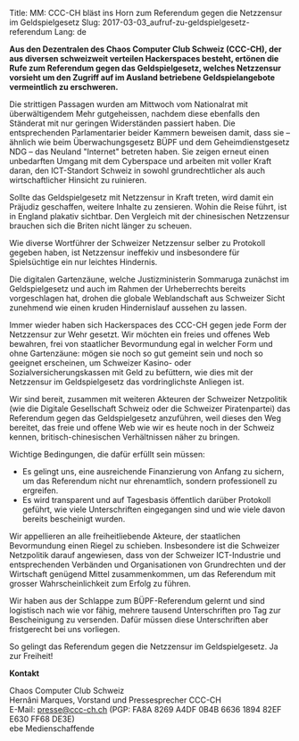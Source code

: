 Title: MM: CCC-CH bläst ins Horn zum Referendum gegen die Netzzensur im Geldspielgesetz
Slug: 2017-03-03_aufruf-zu-geldspielgesetz-referendum
Lang: de

**Aus den Dezentralen des Chaos Computer Club Schweiz (CCC-CH), der aus diversen schweizweit verteilen Hackerspaces besteht, ertönen die Rufe zum Referendum gegen das Geldspielgesetz, welches Netzzensur vorsieht um den Zugriff auf im Ausland betriebene Geldspielangebote vermeintlich zu erschweren.**

Die strittigen Passagen wurden am Mittwoch vom Nationalrat mit überwältigendem Mehr gutgeheissen, nachdem diese ebenfalls den Ständerat mit nur geringen Widerständen passiert haben. Die entsprechenden Parlamentarier beider Kammern beweisen damit, dass sie – ähnlich wie beim Überwachungsgesetz BÜPF und dem Geheimdienstgesetz NDG – das Neuland "Internet" betreten haben. Sie zeigen erneut einen unbedarften Umgang mit dem Cyberspace und arbeiten mit voller Kraft daran, den ICT-Standort Schweiz in sowohl grundrechtlicher als auch wirtschaftlicher Hinsicht zu ruinieren.

Sollte das Geldspielgesetz mit Netzzensur in Kraft treten, wird damit ein Präjudiz geschaffen, weitere Inhalte zu zensieren. Wohin die Reise führt, ist in England plakativ sichtbar. Den Vergleich mit der chinesischen Netzzensur brauchen sich die Briten nicht länger zu scheuen.

Wie diverse Wortführer der Schweizer Netzzensur selber zu Protokoll gegeben haben, ist Netzzensur ineffekiv und insbesondere für Spielsüchtige ein nur leichtes Hindernis.

Die digitalen Gartenzäune, welche Justizministerin Sommaruga zunächst im Geldspielgesetz und auch im Rahmen der Urheberrechts bereits vorgeschlagen hat, drohen die globale Weblandschaft aus Schweizer Sicht zunehmend wie einen kruden Hindernislauf aussehen zu lassen.

Immer wieder haben sich Hackerspaces des CCC-CH gegen jede Form der Netzzensur zur Wehr gesetzt. Wir möchten ein freies und offenes Web bewahren, frei von staatlicher Bevormundung egal in welcher Form und ohne Gartenzäune: mögen sie noch so gut gemeint sein und noch so geeignet erscheinen, um Schweizer Kasino- oder Sozialversicherungskassen mit Geld zu befüttern, wie dies mit der Netzzensur im Geldspielgesetz das vordringlichste Anliegen ist.

Wir sind bereit, zusammen mit weiteren Akteuren der Schweizer Netzpolitik (wie die Digitale Gesellschaft Schweiz oder die Schweizer Piratenpartei) das Referendum gegen das Geldspielgesetz anzuführen, weil dieses den Weg bereitet, das freie und offene Web wie wir es heute noch in der Schweiz kennen, britisch-chinesischen Verhältnissen näher zu bringen.

Wichtige Bedingungen, die dafür erfüllt sein müssen:

* Es gelingt uns, eine ausreichende Finanzierung von Anfang zu sichern, um das Referendum nicht nur ehrenamtlich, sondern professionell zu ergreifen.
* Es wird transparent und auf Tagesbasis öffentlich darüber Protokoll geführt, wie viele Unterschriften eingegangen sind und wie viele davon bereits bescheinigt wurden.

Wir appellieren an alle freiheitliebende Akteure, der staatlichen Bevormundung einen Riegel zu schieben. Insbesondere ist die Schweizer Netzpolitik darauf angewiesen, dass von der Schweizer ICT-Industrie und entsprechenden Verbänden und Organisationen von Grundrechten und der Wirtschaft genügend Mittel zusammenkommen, um das Referendum mit grosser Wahrscheinlichkeit zum Erfolg zu führen.

Wir haben aus der Schlappe zum BÜPF-Referendum gelernt und sind logistisch nach wie vor fähig, mehrere tausend Unterschriften pro Tag zur Bescheinigung zu versenden. Dafür müssen diese Unterschriften aber fristgerecht bei uns vorliegen.

So gelingt das Referendum gegen die Netzzensur im Geldspielgesetz. Ja zur Freiheit!

**Kontakt**

Chaos Computer Club Schweiz<br>
Hernâni Marques, Vorstand und Pressesprecher CCC-CH<br>
E-Mail: [presse@ccc-ch.ch](mailto:presse@ccc-ch.ch) (PGP: FA8A 8269 A4DF 0B4B 6636 1894 82EF E630 FF68 DE3E)<br>
ebe Medienschaffende
